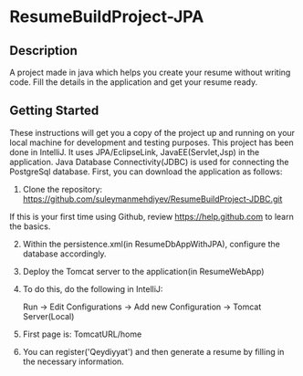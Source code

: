 # ResumeBuildProject-JPA
## Description
A project made in java which helps you create your resume without writing code. Fill the details in the application and get your resume ready.
## Getting Started
These instructions will get you a copy of the project up and running on your local machine for development and testing purposes. This project has been done in IntelliJ. It uses JPA/EclipseLink, JavaEE(Servlet,Jsp)  in the application. Java Database Connectivity(JDBC) is used for connecting the PostgreSql database.
First, you can download the application as follows:

1) Clone the repository: https://github.com/suleymanmehdiyev/ResumeBuildProject-JDBC.git

If this is your first time using Github, review https://help.github.com to learn the basics.

2) Within the persistence.xml(in ResumeDbAppWithJPA), configure the database accordingly.
3) Deploy the Tomcat server to the application(in ResumeWebApp)
4) To do this, do the following in IntelliJ:

   Run -> Edit Configurations -> Add new Configuration -> Tomcat Server(Local)
5) First page is: TomcatURL/home
6) You can register('Qeydiyyat') and then generate a resume by filling in the necessary information.
